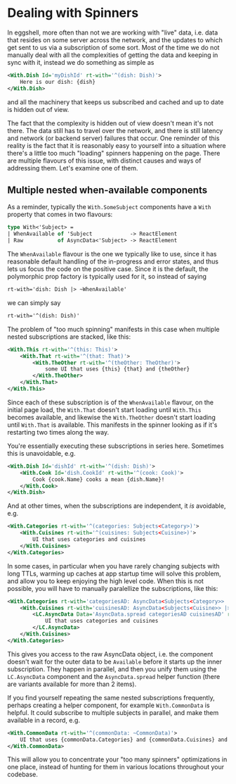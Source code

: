 # Dealing with Spinners

In eggshell, more often than not we are working with "live" data, i.e. data
that resides on some server across the network, and the updates to which get sent
to us via a subscription of some sort. Most of the time we do not manually deal
with all the complexities of getting the data and keeping in sync with it, instead
we do something as simple as

```xml
<With.Dish Id='myDishId' rt-with='^(dish: Dish)'>
    Here is our dish: {dish}
</With.Dish>
```

and all the machinery that keeps us subscribed and cached and up to date is hidden
out of view.

The fact that the complexity is hidden out of view doesn't mean it's not there. The
data still has to travel over the network, and there is still latency and network
(or backend server) failures that occur. One reminder of this reality is the fact
that it is reasonably easy to yourself into a situation where there's a little too
much "loading" spinners happening on the page. There are multiple flavours of this
issue, with distinct causes and ways of addressing them. Let's examine one of them.

## Multiple nested when-available components

As a reminder, typically the `With.SomeSubject` components have a `With` property
that comes in two flavours:

```fsharp
type With<'Subject> =
| WhenAvailable of 'Subject            -> ReactElement
| Raw           of AsyncData<'Subject> -> ReactElement
```

The `WhenAvailable` flavour is the one we typically like to use, since it has reasonable
default handling of the in-progress and error states, and thus lets us focus the code
on the positive case. Since it is the default, the polymorphic prop factory is typically
used for it, so instead of saying

```xml
rt-with='dish: Dish |> ~WhenAvailable'
```
we can simply say

```xml
rt-with='^(dish: Dish)'
```

The problem of "too much spinning" manifests in this case when multiple nested subscriptions
are stacked, like this:

```xml
<With.This rt-with='^(this: This)'>
    <With.That rt-with='^(that: That)'>
        <With.TheOther rt-with='^(theOther: TheOther)'>
            some UI that uses {this} {that} and {theOther}
        </With.TheOther>
    </With.That>
</With.This>
```

Since each of these subscription is of the `WhenAvailable` flavour, on the initial page
load, the `With.That` doesn't start loading until `With.This` becomes available, and likewise
the `With.TheOther` doesn't start loading until `With.That` is available. This manifests in
the spinner looking as if it's restarting two times along the way.

You're essentially executing these subscriptions in series here. Sometimes this is
unavoidable, e.g.

```xml
<With.Dish Id='dishId' rt-with='^(dish: Dish)'>
    <With.Cook Id='dish.CookId' rt-with='^(cook: Cook)'>
        Cook {cook.Name} cooks a mean {dish.Name}!
    </With.Cook>
</With.Dish>
```

And at other times, when the subscriptions are independent, it _is_ avoidable, e.g.

```xml
<With.Categories rt-with='^(categories: Subjects<Category>)'>
    <With.Cuisines rt-with='^(cuisines: Subjects<Cuisine>)'>
        UI that uses categories and cuisines
    </With.Cuisines>
</With.Categories>
```

In some cases, in particular when you have rarely changing subjects with long TTLs,
warming up caches at app startup time will solve this problem, and allow you to keep
enjoying the high level code. When this is not possible, you will have to manually
paralellize the subscriptions, like this:

```xml
<With.Categories rt-with='categoriesAD: AsyncData<Subjects<Category>> |> ~Raw'>
    <With.Cuisines rt-with='cuisinesAD: AsyncData<Subjects<Cuisine>> |> ~Raw'>
        <LC.AsyncData Data='AsyncData.spread categoriesAD cuisinesAD' rt-prop-children='WhenAvailable((categories, cuisines): Subjects<Category> * Subjects<Cuisine>)'>
            UI that uses categories and cuisines
        </LC.AsyncData>
    </With.Cuisines>
</With.Categories>
```

This gives you access to the raw AsyncData object, i.e. the component doesn't wait for
the outer data to be `Available` before it starts up the inner subscription. They happen
in parallel, and then you unify them using the `LC.AsyncData` component and the
`AsyncData.spread` helper function (there are variants available for more than 2 items).

If you find yourself repeating the same nested subscriptions frequently, perhaps creating
a helper component, for example `With.CommonData` is helpful. It could subscribe to multiple
subjects in parallel, and make them available in a record, e.g.

```xml
<With.CommonData rt-with='^(commonData: ~CommonData)'>
    UI that uses {commonData.Categories} and {commonData.Cuisines} and {commonData.Session}
</With.CommonData>
```

This will allow you to concentrate your "too many spinners" optimizations in one place, instead of hunting for them in various locations throughout your codebase.